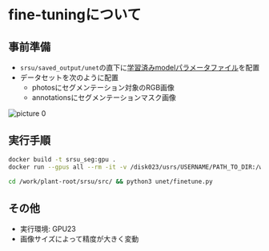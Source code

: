 # fine-tuningについて


## 事前準備
* `srsu/saved_output/unet`の直下に[学習済みmodelパラメータファイル](https://zenodo.org/record/3484015)を配置
* データセットを次のように配置
  * photosにセグメンテーション対象のRGB画像
  * annotationsにセグメンテーションマスク画像

![picture 0](../../images/44e344ea66d457b4c1cdf97309c39767efa3929dd90188b99803f5d0737a93ed.png)  


## 実行手順
```sh
docker build -t srsu_seg:gpu .
docker run --gpus all --rm -it -v /disk023/usrs/USERNAME/PATH_TO_DIR:/work srsu_seg:gpu /bin/bash

cd /work/plant-root/srsu/src/ && python3 unet/finetune.py
```

## その他
* 実行環境: GPU23
* 画像サイズによって精度が大きく変動